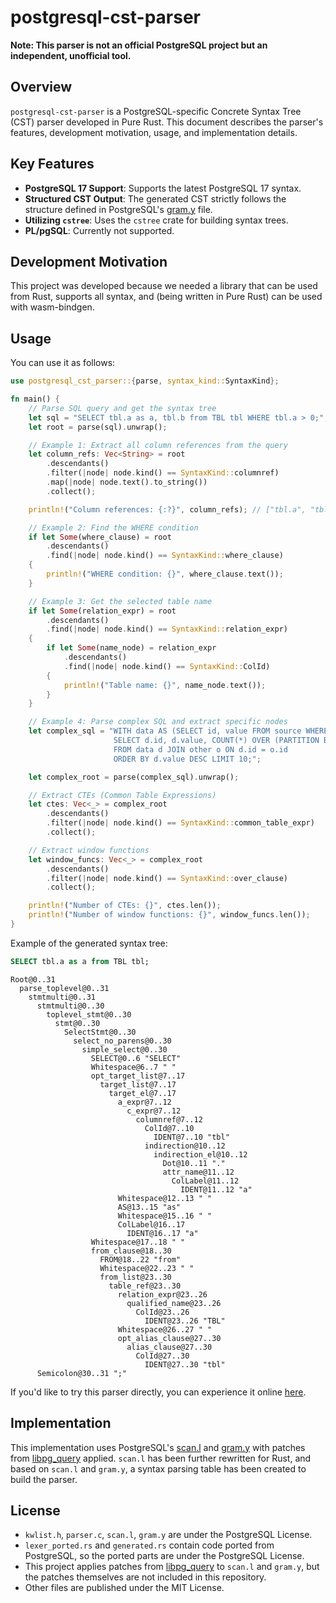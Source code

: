 # postgresql-cst-parser

**Note: This parser is not an official PostgreSQL project but an independent, unofficial tool.**

## Overview

`postgresql-cst-parser` is a PostgreSQL-specific Concrete Syntax Tree (CST) parser developed in Pure Rust. This document describes the parser's features, development motivation, usage, and implementation details.

## Key Features

- **PostgreSQL 17 Support**: Supports the latest PostgreSQL 17 syntax.
- **Structured CST Output**: The generated CST strictly follows the structure defined in PostgreSQL's [gram.y](https://github.com/postgres/postgres/blob/REL_17_0/src/backend/parser/gram.y) file.
- **Utilizing `cstree`**: Uses the `cstree` crate for building syntax trees.
- **PL/pgSQL**: Currently not supported.

## Development Motivation

This project was developed because we needed a library that can be used from Rust, supports all syntax, and (being written in Pure Rust) can be used with wasm-bindgen.

## Usage

You can use it as follows:

```rust
use postgresql_cst_parser::{parse, syntax_kind::SyntaxKind};

fn main() {
    // Parse SQL query and get the syntax tree
    let sql = "SELECT tbl.a as a, tbl.b from TBL tbl WHERE tbl.a > 0;";
    let root = parse(sql).unwrap();

    // Example 1: Extract all column references from the query
    let column_refs: Vec<String> = root
        .descendants()
        .filter(|node| node.kind() == SyntaxKind::columnref)
        .map(|node| node.text().to_string())
        .collect();

    println!("Column references: {:?}", column_refs); // ["tbl.a", "tbl.b", "tbl.a"]

    // Example 2: Find the WHERE condition
    if let Some(where_clause) = root
        .descendants()
        .find(|node| node.kind() == SyntaxKind::where_clause)
    {
        println!("WHERE condition: {}", where_clause.text());
    }

    // Example 3: Get the selected table name
    if let Some(relation_expr) = root
        .descendants()
        .find(|node| node.kind() == SyntaxKind::relation_expr)
    {
        if let Some(name_node) = relation_expr
            .descendants()
            .find(|node| node.kind() == SyntaxKind::ColId)
        {
            println!("Table name: {}", name_node.text());
        }
    }

    // Example 4: Parse complex SQL and extract specific nodes
    let complex_sql = "WITH data AS (SELECT id, value FROM source WHERE value > 10) 
                       SELECT d.id, d.value, COUNT(*) OVER (PARTITION BY d.id) 
                       FROM data d JOIN other o ON d.id = o.id 
                       ORDER BY d.value DESC LIMIT 10;";

    let complex_root = parse(complex_sql).unwrap();

    // Extract CTEs (Common Table Expressions)
    let ctes: Vec<_> = complex_root
        .descendants()
        .filter(|node| node.kind() == SyntaxKind::common_table_expr)
        .collect();

    // Extract window functions
    let window_funcs: Vec<_> = complex_root
        .descendants()
        .filter(|node| node.kind() == SyntaxKind::over_clause)
        .collect();

    println!("Number of CTEs: {}", ctes.len());
    println!("Number of window functions: {}", window_funcs.len());
}
```

Example of the generated syntax tree:

```sql
SELECT tbl.a as a from TBL tbl;
```

```
Root@0..31
  parse_toplevel@0..31
    stmtmulti@0..31
      stmtmulti@0..30
        toplevel_stmt@0..30
          stmt@0..30
            SelectStmt@0..30
              select_no_parens@0..30
                simple_select@0..30
                  SELECT@0..6 "SELECT"
                  Whitespace@6..7 " "
                  opt_target_list@7..17
                    target_list@7..17
                      target_el@7..17
                        a_expr@7..12
                          c_expr@7..12
                            columnref@7..12
                              ColId@7..10
                                IDENT@7..10 "tbl"
                              indirection@10..12
                                indirection_el@10..12
                                  Dot@10..11 "."
                                  attr_name@11..12
                                    ColLabel@11..12
                                      IDENT@11..12 "a"
                        Whitespace@12..13 " "
                        AS@13..15 "as"
                        Whitespace@15..16 " "
                        ColLabel@16..17
                          IDENT@16..17 "a"
                  Whitespace@17..18 " "
                  from_clause@18..30
                    FROM@18..22 "from"
                    Whitespace@22..23 " "
                    from_list@23..30
                      table_ref@23..30
                        relation_expr@23..26
                          qualified_name@23..26
                            ColId@23..26
                              IDENT@23..26 "TBL"
                        Whitespace@26..27 " "
                        opt_alias_clause@27..30
                          alias_clause@27..30
                            ColId@27..30
                              IDENT@27..30 "tbl"
      Semicolon@30..31 ";"
```

If you'd like to try this parser directly, you can experience it online [here](https://tanzaku.github.io/postgresql-cst-parser/).

## Implementation

This implementation uses PostgreSQL's [scan.l](https://github.com/postgres/postgres/blob/REL_17_0/src/backend/parser/scan.l) and [gram.y](https://github.com/postgres/postgres/blob/REL_17_0/src/backend/parser/gram.y) with patches from [libpg_query](https://github.com/pganalyze/libpg_query/tree/17-6.0.0/patches) applied. `scan.l` has been further rewritten for Rust, and based on `scan.l` and `gram.y`, a syntax parsing table has been created to build the parser.

## License

- `kwlist.h`, `parser.c`, `scan.l`, `gram.y` are under the PostgreSQL License.
- `lexer_ported.rs` and `generated.rs` contain code ported from PostgreSQL, so the ported parts are under the PostgreSQL License.
- This project applies patches from [libpg_query](https://github.com/pganalyze/libpg_query) to `scan.l` and `gram.y`, but the patches themselves are not included in this repository.
- Other files are published under the MIT License.